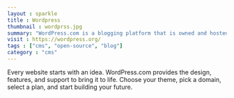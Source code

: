 ```yaml
---
layout : sparkle
title : Wordpress
thumbnail : wordprss.jpg
summary: "WordPress.com is a blogging platform that is owned and hosted online by Automattic. It is run on WordPress, an open source software used by bloggers."
visit : https://wordpress.org/
tags : ["cms", "open-source", "blog"]
category : "cms"
---
```


Every website starts with an idea. WordPress.com provides the design, features, and support to bring it to life. Choose your theme, pick a domain, select a plan, and start building your future.
